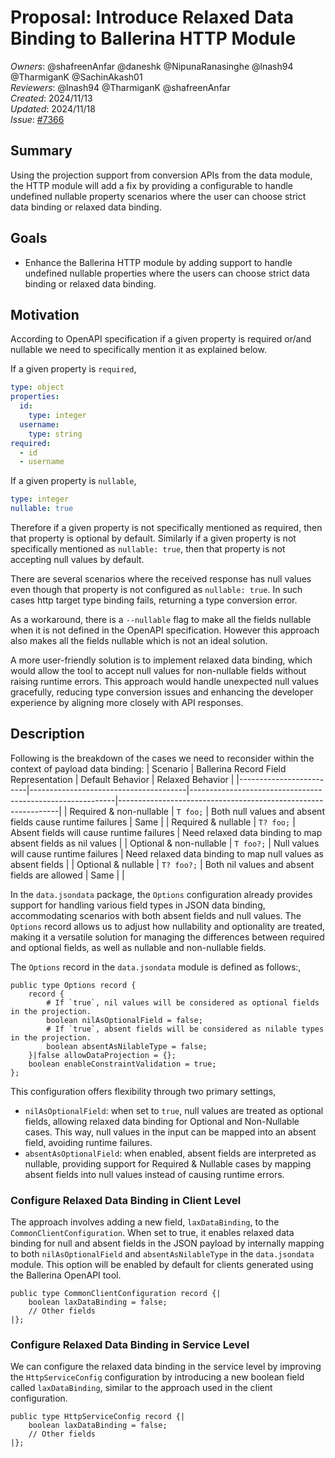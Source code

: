 # Proposal: Introduce Relaxed Data Binding to Ballerina HTTP Module

_Owners_: @shafreenAnfar @daneshk @NipunaRanasinghe @lnash94 @TharmiganK @SachinAkash01  
_Reviewers_: @lnash94 @TharmiganK @shafreenAnfar    
_Created_: 2024/11/13  
_Updated_: 2024/11/18  
_Issue_: [#7366](https://github.com/ballerina-platform/ballerina-library/issues/7366)

## Summary

Using the projection support from conversion APIs from the data module, the HTTP module will add a fix by providing a configurable to handle undefined nullable property scenarios where the user can choose strict data binding or relaxed data binding.

## Goals
- Enhance the Ballerina HTTP module by adding support to handle undefined nullable properties where the users can choose strict data binding or relaxed data binding.

## Motivation
According to OpenAPI specification if a given property is required or/and nullable we need to specifically mention it as explained below.

If a given property is `required`,
```yaml
type: object
properties:
  id:
    type: integer
  username:
    type: string
required:
  - id
  - username
```

If a given property is `nullable`,
```yaml
type: integer
nullable: true
```

Therefore if a given property is not specifically mentioned as required, then that property is optional by default. Similarly if a given property is not specifically mentioned as `nullable: true`, then that property is not accepting null values by default.

There are several scenarios where the received response has null values even though that property is not configured as `nullable: true`. In such cases http target type binding fails, returning a type conversion error.

As a workaround, there is a `--nullable` flag to make all the fields nullable when it is not defined in the OpenAPI specification. However this approach also makes all the fields nullable which is not an ideal solution.

A more user-friendly solution is to implement relaxed data binding, which would allow the tool to accept null values for non-nullable fields without raising runtime errors. This approach would handle unexpected null values gracefully, reducing type conversion issues and enhancing the developer experience by aligning more closely with API responses.

## Description
Following is the breakdown of the cases we need to reconsider within the context of payload data binding:
| Scenario                | Ballerina Record Field Representation | Default Behavior                                          | Relaxed Behavior                                              |
|-------------------------|---------------------------------------|-----------------------------------------------------------|---------------------------------------------------------------|
| Required & non-nullable | `T foo;`                              | Both null values and absent fields cause runtime failures | Same                                                          |
| Required & nullable     | `T? foo;`                             | Absent fields will cause runtime failures                 | Need relaxed data binding to map absent fields as nil values  |
| Optional & non-nullable | `T foo?;`                             | Null values will cause runtime failures                   | Need relaxed data binding to map null values as absent fields |
| Optional & nullable     | `T? foo?;`                            | Both nil values and absent fields are allowed             | Same                                                          |              |

In the `data.jsondata` package, the `Options` configuration already provides support for handling various field types in JSON data binding, accommodating scenarios with both absent fields and null values. The `Options` record allows us to adjust how nullability and optionality are treated, making it a versatile solution for managing the differences between required and optional fields, as well as nullable and non-nullable fields.

The `Options` record in the `data.jsondata` module is defined as follows:,

```ballerina
public type Options record {
    record {
        # If `true`, nil values will be considered as optional fields in the projection.
        boolean nilAsOptionalField = false;
        # If `true`, absent fields will be considered as nilable types in the projection.
        boolean absentAsNilableType = false;
    }|false allowDataProjection = {};
    boolean enableConstraintValidation = true;
};
```

This configuration offers flexibility through two primary settings,
- `nilAsOptionalField`: when set to `true`, null values are treated as optional fields, allowing relaxed data binding for Optional and Non-Nullable cases. This way, null values in the input can be mapped into an absent field, avoiding runtime failures.
- `absentAsOptionalField`: when enabled, absent fields are interpreted as nullable, providing support for Required & Nullable cases by mapping absent fields into null values  instead of causing runtime errors.

### Configure Relaxed Data Binding in Client Level
The approach involves adding a new field, `laxDataBinding`, to the `CommonClientConfiguration`. When set to true, it enables relaxed data binding for null and absent fields in the JSON payload by internally mapping to both `nilAsOptionalField` and `absentAsNilableType` in the `data.jsondata` module. This option will be enabled by default for clients generated using the Ballerina OpenAPI tool.

```ballerina
public type CommonClientConfiguration record {|
    boolean laxDataBinding = false;
    // Other fields
|};
```

### Configure Relaxed Data Binding in Service Level
We can configure the relaxed data binding in the service level by improving the `HttpServiceConfig` configuration by introducing a new boolean field called `laxDataBinding`, similar to the approach used in the client configuration.

```ballerina
public type HttpServiceConfig record {|
    boolean laxDataBinding = false;
    // Other fields
|};
```
